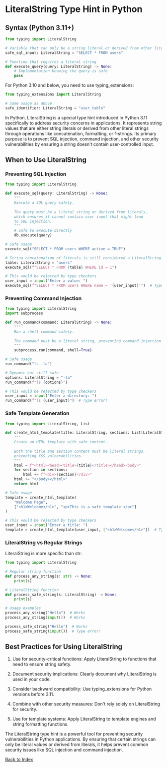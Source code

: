 # LiteralString Type Hint in Python

## Syntax (Python 3.11+)
```python
from typing import LiteralString

# Variable that can only be a string literal or derived from other literal strings
safe_sql_input: LiteralString = "SELECT * FROM users"

# Function that requires a literal string
def execute_query(query: LiteralString) -> None:
    # Implementation knowing the query is safe
    pass
```

For Python 3.10 and below, you need to use typing_extensions:
```python
from typing_extensions import LiteralString

# Same usage as above
safe_identifier: LiteralString = "user_table"
```

In Python, LiteralString is a special type hint introduced in Python 3.11 specifically to address security concerns in applications. It represents string values that are either string literals or derived from other literal strings through operations like concatenation, formatting, or f-strings. Its primary purpose is to prevent SQL injection, command injection, and other security vulnerabilities by ensuring a string doesn't contain user-controlled input.

## When to Use LiteralString

### Preventing SQL Injection
```python
from typing import LiteralString

def execute_sql(query: LiteralString) -> None:
    """
    Execute a SQL query safely.
    
    The query must be a literal string or derived from literals,
    which ensures it cannot contain user input that might lead
    to SQL injection.
    """
    # Safe to execute directly
    db.execute(query)

# Safe usage
execute_sql("SELECT * FROM users WHERE active = TRUE")

# String concatenation of literals is still considered a LiteralString
table: LiteralString = "users"
execute_sql(f"SELECT * FROM {table} WHERE id = 1")

# This would be rejected by type checkers
user_input = input("Enter a value: ")
execute_sql(f"SELECT * FROM users WHERE name = '{user_input}'")  # Type error!
```

### Preventing Command Injection
```python
from typing import LiteralString
import subprocess

def run_command(command: LiteralString) -> None:
    """
    Run a shell command safely.
    
    The command must be a literal string, preventing command injection.
    """
    subprocess.run(command, shell=True)

# Safe usage
run_command("ls -la")

# Dynamic but still safe
options: LiteralString = "-la"
run_command(f"ls {options}")

# This would be rejected by type checkers
user_input = input("Enter a directory: ")
run_command(f"ls {user_input}")  # Type error!
```

### Safe Template Generation
```python
from typing import LiteralString, List

def create_html_template(title: LiteralString, sections: List[LiteralString]) -> str:
    """
    Create an HTML template with safe content.
    
    Both the title and section content must be literal strings,
    preventing XSS vulnerabilities.
    """
    html = f"<html><head><title>{title}</title></head><body>"
    for section in sections:
        html += f"<div>{section}</div>"
    html += "</body></html>"
    return html

# Safe usage
template = create_html_template(
    "Welcome Page",
    ["<h1>Welcome</h1>", "<p>This is a safe template.</p>"]
)

# This would be rejected by type checkers
user_input = input("Enter a title: ")
template = create_html_template(user_input, ["<h1>Welcome</h1>"])  # Type error!
```

### LiteralString vs Regular Strings
LiteralString is more specific than str:
```python
from typing import LiteralString

# Regular string function
def process_any_string(s: str) -> None:
    print(s)

# LiteralString function
def process_safe_string(s: LiteralString) -> None:
    print(s)

# Usage examples
process_any_string("Hello")  # Works
process_any_string(input())  # Works

process_safe_string("Hello")  # Works
process_safe_string(input())  # Type error!
```

## Best Practices for Using LiteralString

1. Use for security-critical functions: Apply LiteralString to functions that need to ensure string safety.

2. Document security implications: Clearly document why LiteralString is used in your code.

3. Consider backward compatibility: Use typing_extensions for Python versions before 3.11.

4. Combine with other security measures: Don't rely solely on LiteralString for security.

5. Use for template systems: Apply LiteralString to template engines and string formatting functions.

The LiteralString type hint is a powerful tool for preventing security vulnerabilities in Python applications. By ensuring that certain strings can only be literal values or derived from literals, it helps prevent common security issues like SQL injection and command injection.




[Back to Index](../../README.md)
